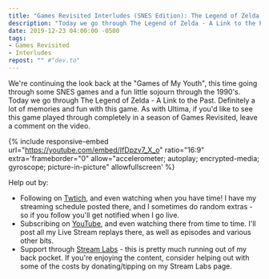 ```yaml
---
title: "Games Revisited Interludes (SNES Edition): The Legend of Zelda - A Link to the Past"
description: "Today we go through The Legend of Zelda - A Link to the Past. Definitely a lot of memories and fun with this game."
date: 2019-12-23 04:00:00 -0500
tags:
- Games Revisited
- Interludes
repost: "" #"dev.to"
---
```


We're continuing the look back at the "Games of My Youth", this time going through some SNES games and a fun little sojourn through the 1990's. Today we go through The Legend of Zelda - A Link to the Past. Definitely a lot of memories and fun with this game. As with Ultima, if you'd like to see this game played through completely in a season of Games Revisited, leave a comment on the video.
<!--more-->


{% include responsive-embed url="https://youtube.com/embed/IfDpzv7_X_o" ratio="16:9" extra='frameborder="0" allow="accelerometer; autoplay; encrypted-media; gyroscope; picture-in-picture" allowfullscreen' %}

Help out by:
 * Following on [Twtich](https://twitch.tv/AnonJr_Live), and even watching when you have time! I have my streaming schedule posted there, and I sometimes do random extras - so if you follow you'll get notified when I go live.
 * Subscribing on [YouTube](http://www.youtube.com/channel/UCXafqhKHbkSUIrq0LAuu0tw), and even watching there from time to time. I'll post all my Live Stream replays there, as well as episodes and various other bits.
 * Support through [Stream Labs](https://streamlabs.com/anonjr_live) - this is pretty much running out of my back pocket. If you're enjoying the content, consider helping out with some of the costs by donating/tipping on my Stream Labs page.
